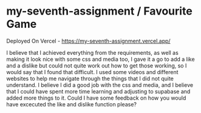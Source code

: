 # my-seventh-assignment / Favourite Game

Deployed On Vercel - https://my-seventh-assignment.vercel.app/

I believe that I achieved everything from the requirements, as well as making it look nice with some css and media too, I gave it a go to add a like and a dislike but could not quite work out how to get those working, so I would say that I found that difficult. I used some videos and different websites to help me navigate through the things that I did not quite understand. I believe I did a good job with the css and media, and I believe that I could have spent more time learning and adjusting to supabase and added more things to it. Could I have some feedback on how you would have excecuted the like and dislike function please? 
